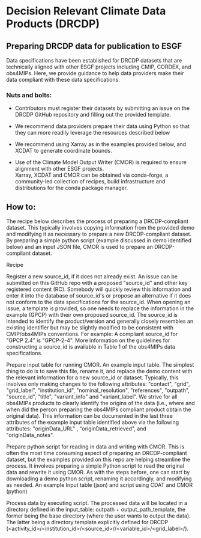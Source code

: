 # Decision Relevant Climate Data Products (DRCDP)


## Preparing DRCDP data for publication to ESGF

Data specifications have been established for DRCDP datasets that are technically aligned with other ESGF projects including CMIP, CORDEX, and obs4MIPs.  Here, we provide guidance to help data providers make their data compliant with these data specifications.  

### Nuts and bolts:

- Contributors must register their datasets by submitting an issue on the DRCDP GitHub repository and filling out the provided template.  

- We recommend data providers prepare their data using Python so that they can more readily leverage the resources described below

- We recommend using Xarray as in the examples provided below, and XCDAT to generate coordinate bounds.    

- Use of the Climate Model Output Writer (CMOR) is required to ensure alignment with other ESGF projects.     
Xarray, XCDAT and CMOR can be obtained via conda-forge, a community-led collection of recipes, build infrastructure and distributions for the conda package manager.

## How to:  

The recipe below describes the process of preparing a DRCDP-compliant dataset. This typically involves copying information from the provided demo and modifying it as necessary to prepare a new DRCDP-compliant dataset. By preparing a simple python script (example discussed in demo identified below) and an input JSON file, CMOR is used to prepare an DRCDP-compliant dataset.

Recipe

Register a new source_id, if it does not already exist.  An issue can be submitted on this GitHub repo with a proposed "source_id" and other key registered content (RC). Somebody will quickly review this information and enter it into the database of source_id's or propose an alternative if it does not conform to the data specifications for the source_id. When opening an issue, a template is provided, so one needs to replace the information in the example (GPCP) with their own proposed source_id. The source_id is intended to identify the product/version and generally closely resembles an existing identifier but may be slightly modified to be consistent with CMIP/obs4MIPs conventions. For example: A compliant source_id for "GPCP 2.4" is "GPCP-2-4". More information on the guidelines for constructing a source_id is available in Table 1 of the obs4MIPs data specifications. 

Prepare input table for running CMOR. An example input table. The simplest thing to do is to save this file, rename it, and replace the demo content with the relevant information for a new source_id or dataset. Typically, this involves only making changes to the following attributes: "contact", "grid", "grid_label", "institution_id", "nominal_resolution", "references", "outpath", "source_id", "title", "variant_info" and "variant_label". We strive for all obs4MIPs products to clearly identify the origins of the data (i.e., where and when did the person preparing the obs4MIPs compliant product obtain the original data). This information can be documented in the last three attributes of the example input table identified above via the following attributes: "originData_URL" , "originData_retrieved", and "originData_notes".


Prepare python script for reading in data and writing with CMOR. This is often the most time consuming aspect of preparing an DRCDP-compliant dataset, but the examples provided on this repo are helping streamline the process. It involves preparing a simple Python script to read the original data and rewrite it using CMOR.  As with the steps before, one can start by downloading a demo python script, renaming it accordingly, and modifying as needed. An example Input table (json) and script using CDAT and CMOR (python)


Process data by executing script. The processed data will be located in a directory defined in the input_table: outpath + output_path_template, the former being the base directory (where the user wants to output the data). The latter being a directory template explicitly defined for DRCDP (<activity_id>/<institution_id>/<source_id>//<variable_id>/<grid_label>/).




  

